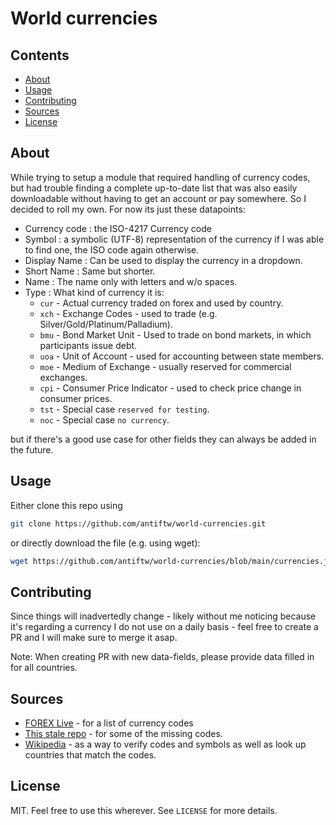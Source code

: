 # World currencies

## Contents

- [About](#about)
- [Usage](#usage)
- [Contributing](#contributing)
- [Sources](#sources)
- [License](#license)

## About

While trying to setup a module that required handling of currency codes, but had trouble finding a complete up-to-date list that was also easily downloadable without having to get an account or pay somewhere. So I decided to roll my own. For now its just these datapoints:

- Currency code : the ISO-4217 Currency code
- Symbol : a symbolic (UTF-8) representation of the currency if I was able to find one, the ISO code again otherwise.
- Display Name : Can be used to display the currency in a dropdown.
- Short Name   : Same but shorter.
- Name         : The name only with letters and w/o spaces.
- Type         : What kind of currency it is:
   - `cur` - Actual currency traded on forex and used by country.
   - `xch` - Exchange Codes - used to trade (e.g. Silver/Gold/Platinum/Palladium).
   - `bmu` - Bond Market Unit - Used to trade on bond markets, in which participants issue debt.
   - `uoa` - Unit of Account - used for accounting between state members.
   - `moe` - Medium of Exchange - usually reserved for commercial exchanges.
   - `cpi` - Consumer Price Indicator - used to check price change in consumer prices.
   - `tst` - Special case `reserved for testing`.
   - `noc` - Special case `no currency`.

 but if there's a good use case for other fields they can always be added in the future.

## Usage 

Either clone this repo using

```bash
git clone https://github.com/antiftw/world-currencies.git 
```

or directly download the file (e.g. using wget):

```bash
wget https://github.com/antiftw/world-currencies/blob/main/currencies.json 
```

## Contributing

Since things will inadvertedly change  - likely without me noticing because it's regarding a currency I do not use on a daily basis - feel free to create a PR and I will make sure to merge it asap.

Note: When creating PR with new data-fields, please provide data filled in for all countries.

## Sources

- [FOREX Live](https://www.foreignexchangelive.com/currency-codes-symbols) - for a  list of currency codes
- [This stale repo](https://github.com/mhs/world-currencies) - for some of the missing codes.
- [Wikipedia](https://wikipedia.org) -  as a way to verify codes and symbols as well as look up countries that match the codes.

## License

MIT. Feel free to use this wherever. See `LICENSE` for more details.